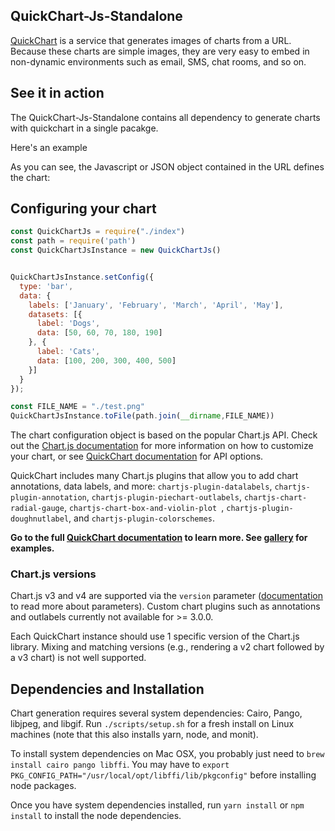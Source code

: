 QuickChart-Js-Standalone
---


[QuickChart](https://quickchart.io/) is a service that generates images of charts from a URL.  Because these charts are simple images, they are very easy to embed in non-dynamic environments such as email, SMS, chat rooms, and so on.

## See it in action

The QuickChart-Js-Standalone contains all dependency to generate charts with quickchart in a single pacakge.



Here's an example 

As you can see, the Javascript or JSON object contained in the URL defines the chart:
## Configuring your chart

```js
const QuickChartJs = require("./index")
const path = require('path')
const QuickChartJsInstance = new QuickChartJs()


QuickChartJsInstance.setConfig({
  type: 'bar',
  data: {
    labels: ['January', 'February', 'March', 'April', 'May'],
    datasets: [{
      label: 'Dogs',
      data: [50, 60, 70, 180, 190]
    }, {
      label: 'Cats',
      data: [100, 200, 300, 400, 500]
    }]
  }
});

const FILE_NAME = "./test.png"
QuickChartJsInstance.toFile(path.join(__dirname,FILE_NAME))
```





The chart configuration object is based on the popular Chart.js API.  Check out the [Chart.js documentation](https://www.chartjs.org/docs/2.9.4/charts/) for more information on how to customize your chart, or see [QuickChart documentation](https://quickchart.io/documentation#parameters) for API options.

QuickChart includes many Chart.js plugins that allow you to add chart annotations, data labels, and more: `chartjs-plugin-datalabels`, `chartjs-plugin-annotation`, `chartjs-plugin-piechart-outlabels`, `chartjs-chart-radial-gauge`, `chartjs-chart-box-and-violin-plot `, `chartjs-plugin-doughnutlabel`, and `chartjs-plugin-colorschemes`.

**Go to  the full [QuickChart documentation](https://quickchart.io/documentation) to learn more.  See [gallery](https://quickchart.io/gallery/) for examples.**


### Chart.js versions

Chart.js v3 and v4 are supported via the `version` parameter ([documentation](https://quickchart.io/documentation/) to read more about parameters).  Custom chart plugins such as annotations and outlabels currently not available for >= 3.0.0.

Each QuickChart instance should use 1 specific version of the Chart.js library.  Mixing and matching versions (e.g., rendering a v2 chart followed by a v3 chart) is not well supported.

## Dependencies and Installation

Chart generation requires several system dependencies: Cairo, Pango, libjpeg, and libgif.  Run `./scripts/setup.sh` for a fresh install on Linux machines (note that this also installs yarn, node, and monit).

To install system dependencies on Mac OSX, you probably just need to `brew install cairo pango libffi`.  You may have to `export PKG_CONFIG_PATH="/usr/local/opt/libffi/lib/pkgconfig"` before installing node packages.

Once you have system dependencies installed, run `yarn install` or `npm install` to install the node dependencies.

